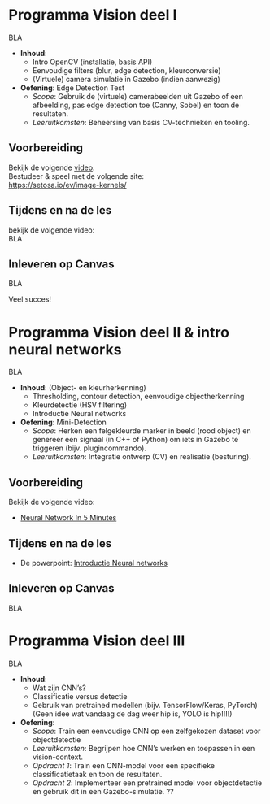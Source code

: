 # Programma Vision deel I
BLA
- **Inhoud**:
    - Intro OpenCV (installatie, basis API)
    - Eenvoudige filters (blur, edge detection, kleurconversie)
    - (Virtuele) camera simulatie in Gazebo (indien aanwezig)
- **Oefening**: Edge Detection Test
    - *Scope*: Gebruik de (virtuele) camerabeelden uit Gazebo of een afbeelding, pas edge detection toe (Canny, Sobel) en toon de resultaten.
    - *Leeruitkomsten*: Beheersing van basis CV-technieken en tooling.


## Voorbereiding
Bekijk de volgende [video](https://www.youtube.com/watch?v=dvh1tvb3WGU).  
Bestudeer & speel met de volgende site:  
https://setosa.io/ev/image-kernels/

## Tijdens en na de les

bekijk de volgende video:  
BLA

## Inleveren op Canvas

BLA

Veel succes!

# Programma Vision deel II & intro neural networks
BLA
- **Inhoud**:
    (Object- en kleurherkenning)
    - Thresholding, contour detection, eenvoudige objectherkenning
    - Kleurdetectie (HSV filtering)
    - Introductie Neural networks
- **Oefening**: Mini-Detection
    - *Scope*: Herken een felgekleurde marker in beeld (rood object) en genereer een signaal (in C++ of Python) om iets in Gazebo te triggeren (bijv. plugincommando).
    - *Leeruitkomsten*: Integratie ontwerp (CV) en realisatie (besturing).

## Voorbereiding
Bekijk de volgende video:  
- [Neural Network In 5 Minutes](https://youtu.be/bfmFfD2RIcg?si=_PIV4FIMy-iNXb0s)

## Tijdens en na de les

- De powerpoint: [Introductie Neural networks](./files/Neural_Networks_introduction.pptx)
## Inleveren op Canvas

BLA

# Programma Vision deel III
BLA

- **Inhoud**:
    - Wat zijn CNN’s?
    - Classificatie versus detectie
    - Gebruik van pretrained modellen (bijv. TensorFlow/Keras, PyTorch) (Geen idee wat vandaag de dag weer hip is, YOLO is hip!!!!)
- **Oefening**: 
    - *Scope*: Train een eenvoudige CNN op een zelfgekozen dataset voor objectdetectie
    - *Leeruitkomsten*: Begrijpen hoe CNN’s werken en toepassen in een vision-context.
    - *Opdracht 1*: Train een CNN-model voor een specifieke classificatietaak en toon de resultaten.
    - *Opdracht 2*: Implementeer een pretrained model voor objectdetectie en gebruik dit in een Gazebo-simulatie. ??


